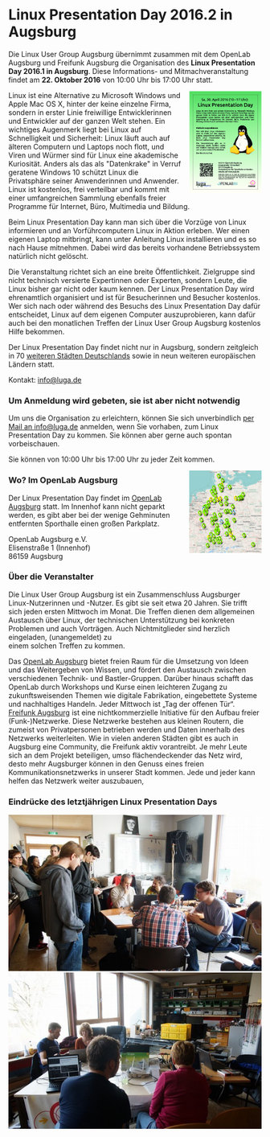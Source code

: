 # Linux Presentation Day 2016.2 in Augsburg

Die Linux User Group Augsburg übernimmt zusammen mit dem OpenLab Augsburg und Freifunk Augsburg die Organisation des <strong>Linux Presentation Day 2016.1 in Augsburg</strong>. Diese Informations- und Mitmachveranstaltung findet am <strong>22. Oktober 2016</strong> von 10:00 Uhr bis 17:00 Uhr statt.
<div style="float:right; margin-left: 15px"><a href="/download/lpd/poster_2016.pdf"><img src="/images/lpd/poster_2016.png" style="width: 144px"></a></div>

Linux ist eine Alternative zu Microsoft Windows und Apple Mac OS X, hinter der keine einzelne Firma, sondern in erster Linie freiwillige Entwicklerinnen und Entwickler auf der ganzen Welt stehen. Ein wichtiges Augenmerk liegt bei Linux auf Schnelligkeit und Sicherheit: Linux läuft auch auf älteren Computern und Laptops noch flott, und Viren und Würmer sind für Linux eine akademische Kuriosität. Anders als das als "Datenkrake" in Verruf geratene Windows 10 schützt Linux die Privatsphäre seiner Anwenderinnen und Anwender. Linux ist kostenlos, frei verteilbar und kommt mit einer umfangreichen Sammlung ebenfalls freier Programme für Internet, Büro, Multimedia und Bildung.

Beim Linux Presentation Day kann man sich über die Vorzüge von Linux informieren und an Vorführcomputern Linux in Aktion erleben. Wer einen eigenen Laptop mitbringt, kann unter Anleitung Linux installieren und es so nach Hause mitnehmen. Dabei wird das bereits vorhandene Betriebssystem natürlich nicht gelöscht.

Die Veranstaltung richtet sich an eine breite Öffentlichkeit. Zielgruppe sind nicht technisch versierte Expertinnen oder Experten, sondern Leute, die Linux bisher gar nicht oder kaum kennen. Der Linux Presentation Day wird ehrenamtlich organisiert und ist für Besucherinnen und Besucher kostenlos. Wer sich nach oder während des Besuchs des Linux Presentation Day dafür entscheidet, Linux auf dem eigenen Computer auszuprobieren, kann dafür auch bei den monatlichen Treffen der Linux User Group Augsburg kostenlos Hilfe bekommen.

Der Linux Presentation Day findet nicht nur in Augsburg, sondern zeitgleich in 70 <a href="http://www.linux-presentation-day.de/">weiteren Städten Deutschlands</a> sowie in neun weiteren europäischen Ländern statt.

Kontakt: <a href="mailto:info@luga.de">info@luga.de</a>

<h3>Um Anmeldung wird gebeten, sie ist aber nicht notwendig</h3>

Um uns die Organisation zu erleichtern, können Sie sich unverbindlich <a href="mailto:info@luga.de">per Mail an info@luga.de</a> anmelden, wenn Sie vorhaben, zum Linux Presentation Day zu kommen. Sie können aber gerne auch spontan vorbeischauen.

Sie können von 10:00 Uhr bis 17:00 Uhr zu jeder Zeit kommen.

<div style="float:right; margin-left: 15px"><a href="http://umap.openstreetmap.fr/de/map/linuxpresentationday_56831#6/51.802/12.151"><img src="/images/lpd/karte_2016.png" style="width: 144px"></a></div>


<h3>Wo? Im OpenLab Augsburg</h3>

Der Linux Presentation Day findet im <a href="http://wiki.openlab-augsburg.de/openwiki:raum">OpenLab Augsburg</a> statt. Im Innenhof kann nicht geparkt werden, es gibt aber bei der wenige Gehminuten entfernten Sporthalle einen großen Parkplatz.

OpenLab Augsburg e.V.<br>
Elisenstraße 1 (Innenhof)<br>
86159 Augsburg


<h3>Über die Veranstalter</h3>

Die Linux User Group Augsburg ist ein Zusammenschluss Augsburger Linux-Nutzerinnen und -Nutzer. Es gibt sie seit etwa 20 Jahren. Sie trifft sich jeden ersten Mittwoch im Monat. Die Treffen dienen dem allgemeinen Austausch über Linux, der technischen Unterstützung bei konkreten Problemen und auch 
Vorträgen. Auch Nichtmitglieder sind herzlich eingeladen, (unangemeldet) zu                  
einem solchen Treffen zu kommen.

Das <a href="https://openlab-augsburg.de/">OpenLab Augsburg</a> bietet freien Raum für die Umsetzung von Ideen und das Weitergeben von Wissen, und fördert den Austausch zwischen verschiedenen Technik- und Bastler-Gruppen. Darüber hinaus schafft das OpenLab durch Workshops und Kurse einen leichteren Zugang zu zukunftsweisenden Themen wie digitale Fabrikation, eingebettete Systeme und nachhaltiges Handeln. Jeder Mittwoch ist „Tag der offenen Tür“.                                                                                                                                                                                  
<a href="http://augsburg.freifunk.net/">Freifunk Augsburg</a> ist eine nichtkommerzielle Initiative für den Aufbau freier (Funk-)Netzwerke. Diese Netzwerke bestehen aus kleinen Routern, die zumeist von Privatpersonen betrieben werden und Daten innerhalb des Netzwerks weiterleiten. Wie in vielen anderen Städten gibt es auch in Augsburg eine Community, die Freifunk aktiv vorantreibt. Je mehr Leute sich an dem Projekt beteiligen, umso flächendeckender das Netz wird, desto mehr Augsburger können in den Genuss eines freien Kommunikationsnetzwerks in unserer Stadt kommen. Jede und jeder kann helfen das Netzwerk weiter auszubauen,


<h3>Eindrücke des letztjährigen Linux Presentation Days</h3>
<img src="/images/lpd/2016_1.jpeg">
<img src="/images/lpd/2016_2.jpeg">
